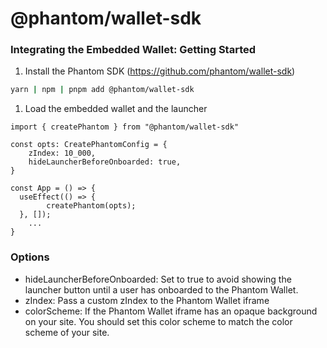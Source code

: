 # @phantom/wallet-sdk

### Integrating the Embedded Wallet: Getting Started

1. Install the Phantom SDK (https://github.com/phantom/wallet-sdk)

```bash
yarn | npm | pnpm add @phantom/wallet-sdk
```

1.  Load the embedded wallet and the launcher

```tsx
import { createPhantom } from "@phantom/wallet-sdk"

const opts: CreatePhantomConfig = {
    zIndex: 10_000,
    hideLauncherBeforeOnboarded: true,
}

const App = () => {
  useEffect(() => {
		createPhantom(opts);
  }, []);
	...
}
```

### Options

- hideLauncherBeforeOnboarded: Set to true to avoid showing the launcher button until a user has onboarded to the Phantom Wallet.
- zIndex: Pass a custom zIndex to the Phantom Wallet iframe
- colorScheme: If the Phantom Wallet iframe has an opaque background on your site. You should set this color scheme to match the color scheme of your site.
